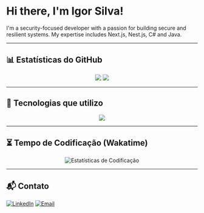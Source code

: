 # Hi there, I'm Igor Silva!

I'm a security-focused developer with a passion for building secure and resilient systems. My expertise includes Next.js, Nest.js, C# and Java.

---

## 📊 Estatísticas do GitHub
<p align="center">
  <img src="https://github-readme-stats.vercel.app/api/top-langs/?username=IgorSecurityDeveloper&layout=compact&theme=radical" />
  <img src="https://github-readme-stats.vercel.app/api?username=IgorSecurityDeveloper&show_icons=true&layout=compact&theme=radical&count_private=true" />
</p>

---

## 🚀 Tecnologias que utilizo

<p align="center">
  <img src="https://skillicons.dev/icons?i=react,nextjs,astro,nodejs,nestjs,java,cs,dotnet,js,mysql,postgres,mongodb,git,linux,windows" />
</p>

---

## ⏳ Tempo de Codificação (Wakatime)

<p align="center">
  <img src="https://github-readme-stats.vercel.app/api/wakatime?username=IgorSecurityDeveloper&layout=compact&theme=radical" alt="Estatísticas de Codificação" />
</p>

---

## 📬 Contato

[![LinkedIn](https://img.shields.io/badge/LinkedIn-blue?style=for-the-badge&logo=linkedin)](https://www.linkedin.com/in/igoramarals96/)  [![Email](https://img.shields.io/badge/Email-D14836?style=for-the-badge&logo=gmail&logoColor=white)](mailto:igoramarals96@gmail.com)

